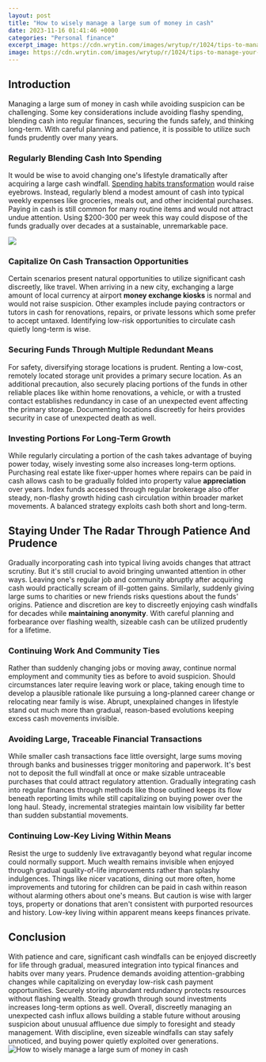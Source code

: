 ```yaml
---
layout: post
title: "How to wisely manage a large sum of money in cash"
date: 2023-11-16 01:41:46 +0000
categories: "Personal finance"
excerpt_image: https://cdn.wrytin.com/images/wrytup/r/1024/tips-to-manage-your-money-better-infographic-jwqm2hfe.jpeg
image: https://cdn.wrytin.com/images/wrytup/r/1024/tips-to-manage-your-money-better-infographic-jwqm2hfe.jpeg
---
```


## Introduction 
Managing a large sum of money in cash while avoiding suspicion can be challenging. Some key considerations include avoiding flashy spending, blending cash into regular finances, securing the funds safely, and thinking long-term. With careful planning and patience, it is possible to utilize such funds prudently over many years.
### Regularly Blending Cash Into Spending 
It would be wise to avoid changing one's lifestyle dramatically after acquiring a large cash windfall. [Spending habits transformation](https://fistore.mysenprints.com/collection/alegre) would raise eyebrows. Instead, regularly blend a modest amount of cash into typical weekly expenses like groceries, meals out, and other incidental purchases. Paying in cash is still common for many routine items and would not attract undue attention. Using $200-300 per week this way could dispose of the funds gradually over decades at a sustainable, unremarkable pace. 

![](https://www.clevergirlfinance.com/wp-content/uploads/2021/11/Large-sum-of-money.jpg)
### Capitalize On Cash Transaction Opportunities 
Certain scenarios present natural opportunities to utilize significant cash discreetly, like travel. When arriving in a new city, exchanging a large amount of local currency at airport **money exchange kiosks** is normal and would not raise suspicion. Other examples include paying contractors or tutors in cash for renovations, repairs, or private lessons which some prefer to accept untaxed. Identifying low-risk opportunities to circulate cash quietly long-term is wise. 
### Securing Funds Through Multiple Redundant Means
For safety, diversifying storage locations is prudent. Renting a low-cost, remotely located storage unit provides a primary secure location. As an additional precaution, also securely placing portions of the funds in other reliable places like within home renovations, a vehicle, or with a trusted contact establishes redundancy in case of an unexpected event affecting the primary storage. Documenting locations discreetly for heirs provides security in case of unexpected death as well.
### Investing Portions For Long-Term Growth
While regularly circulating a portion of the cash takes advantage of buying power today, wisely investing some also increases long-term options. Purchasing real estate like fixer-upper homes where repairs can be paid in cash allows cash to be gradually folded into property value **appreciation** over years. Index funds accessed through regular brokerage also offer steady, non-flashy growth hiding cash circulation within broader market movements. A balanced strategy exploits cash both short and long-term.
## Staying Under The Radar Through Patience And Prudence  
Gradually incorporating cash into typical living avoids changes that attract scrutiny. But it's still crucial to avoid bringing unwanted attention in other ways. Leaving one's regular job and community abruptly after acquiring cash would practically scream of ill-gotten gains. Similarly, suddenly giving large sums to charities or new friends risks questions about the funds' origins. Patience and discretion are key to discreetly enjoying cash windfalls for decades while **maintaining anonymity**. With careful planning and forbearance over flashing wealth, sizeable cash can be utilized prudently for a lifetime.
### Continuing Work And Community Ties
Rather than suddenly changing jobs or moving away, continue normal employment and community ties as before to avoid suspicion. Should circumstances later require leaving work or place, taking enough time to develop a plausible rationale like pursuing a long-planned career change or relocating near family is wise. Abrupt, unexplained changes in lifestyle stand out much more than gradual, reason-based evolutions keeping excess cash movements invisible. 
### Avoiding Large, Traceable Financial Transactions 
While smaller cash transactions face little oversight, large sums moving through banks and businesses trigger monitoring and paperwork. It's best not to deposit the full windfall at once or make sizable untraceable purchases that could attract regulatory attention. Gradually integrating cash into regular finances through methods like those outlined keeps its flow beneath reporting limits while still capitalizing on buying power over the long haul. Steady, incremental strategies maintain low visibility far better than sudden substantial movements.
### Continuing Low-Key Living Within Means 
Resist the urge to suddenly live extravagantly beyond what regular income could normally support. Much wealth remains invisible when enjoyed through gradual quality-of-life improvements rather than splashy indulgences. Things like nicer vacations, dining out more often, home improvements and tutoring for children can be paid in cash within reason without alarming others about one's means. But caution is wise with larger toys, property or donations that aren't consistent with purported resources and history. Low-key living within apparent means keeps finances private.  
## Conclusion
With patience and care, significant cash windfalls can be enjoyed discreetly for life through gradual, measured integration into typical finances and habits over many years. Prudence demands avoiding attention-grabbing changes while capitalizing on everyday low-risk cash payment opportunities. Securely storing abundant redundancy protects resources without flashing wealth. Steady growth through sound investments increases long-term options as well. Overall, discreetly managing an unexpected cash influx allows building a stable future without arousing suspicion about unusual affluence due simply to foresight and steady management. With discipline, even sizeable windfalls can stay safely unnoticed, and buying power quietly exploited over generations.
![How to wisely manage a large sum of money in cash](https://cdn.wrytin.com/images/wrytup/r/1024/tips-to-manage-your-money-better-infographic-jwqm2hfe.jpeg)